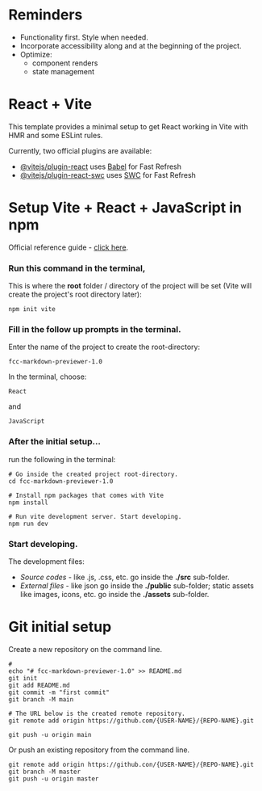 # Reminders
- Functionality first. Style when needed.
- Incorporate accessibility along and at the beginning of the project.
- Optimize:
	- component renders
	- state management

# React + Vite

This template provides a minimal setup to get React working in Vite with HMR and some ESLint rules.

Currently, two official plugins are available:

- [@vitejs/plugin-react](https://github.com/vitejs/vite-plugin-react/blob/main/packages/plugin-react/README.md) uses [Babel](https://babeljs.io/) for Fast Refresh
- [@vitejs/plugin-react-swc](https://github.com/vitejs/vite-plugin-react-swc) uses [SWC](https://swc.rs/) for Fast Refresh


# Setup Vite + React + JavaScript in npm

 Official reference guide - [click here](https://v3.vitejs.dev/guide/).

### Run this command in the terminal,
 This is where the **root** folder / directory of the project will be set (Vite will create the project's root directory later):

	npm init vite

### Fill in the follow up prompts in the terminal.

 Enter the name of the project to create the root-directory:

	fcc-markdown-previewer-1.0

 In the terminal, choose:

	React

 and

	JavaScript


### After the initial setup...

 run the following in the terminal:

	# Go inside the created project root-directory.
	cd fcc-markdown-previewer-1.0

	# Install npm packages that comes with Vite
	npm install

	# Run vite development server. Start developing.
	npm run dev

### Start developing.

 The development files:
 - *Source codes* - like .js, .css, etc. go inside the **./src** sub-folder.
 - *External files* - like json go inside the **./public** sub-folder; static assets like images, icons, etc. go inside the **./assets** sub-folder.

# Git initial setup

 Create a new repository on the command line.

	#
	echo "# fcc-markdown-previewer-1.0" >> README.md
	git init
	git add README.md
	git commit -m "first commit"
	git branch -M main

	# The URL below is the created remote repository.
	git remote add origin https://github.com/{USER-NAME}/{REPO-NAME}.git
	
	git push -u origin main


 Or push an existing repository from the command line.

	git remote add origin https://github.con/{USER-NAME}/{REPO-NAME}.git
	git branch -M master
	git push -u origin master
